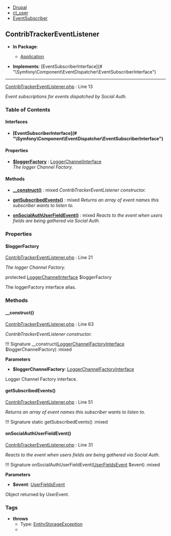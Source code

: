 
- [Drupal](../namespaces/drupal.md)
- [ct_user](../namespaces/drupal-ct-user.md)
- [EventSubscriber](../namespaces/drupal-ct-user-eventsubscriber.md)


## ContribTrackerEventListener


- **In Package**:
    - [Application](../packages/Application.md)
  
- **Implements**:
    [EventSubscriberInterface](# &quot;\Symfony\Component\EventDispatcher\EventSubscriberInterface&quot;)  

---





[ContribTrackerEventListener.php](../files/web-modules-custom-ct-user-src-eventsubscriber-contribtrackereventlistener.md) : Line 13

*Event subscriptions for events dispatched by Social Auth.*









### Table of Contents



#### Interfaces
- **[EventSubscriberInterface](# &quot;\Symfony\Component\EventDispatcher\EventSubscriberInterface&quot;)**






#### Properties
- **[$loggerFactory](../classes/Drupal-ct-user-EventSubscriber-ContribTrackerEventListener.md#loggerfactory)**
         : [LoggerChannelInterface](# "\Drupal\Core\Logger\LoggerChannelInterface")  
*The logger Channel Factory.*


#### Methods
- **[__construct()](../classes/Drupal-ct-user-EventSubscriber-ContribTrackerEventListener.md#__construct)**
           : mixed
*ContribTrackerEventListener constructor.*

- **[getSubscribedEvents()](../classes/Drupal-ct-user-EventSubscriber-ContribTrackerEventListener.md#getsubscribedevents)**
           : mixed
*Returns an array of event names this subscriber wants to listen to.*

- **[onSocialAuthUserFieldEvent()](../classes/Drupal-ct-user-EventSubscriber-ContribTrackerEventListener.md#onsocialauthuserfieldevent)**
           : mixed
*Reacts to the event when users fields are being gathered via Social Auth.*







### Properties

#### $loggerFactory

[ContribTrackerEventListener.php](../files/web-modules-custom-ct-user-src-eventsubscriber-contribtrackereventlistener.md) : Line 21

*The logger Channel Factory.*


protected [LoggerChannelInterface](# "\Drupal\Core\Logger\LoggerChannelInterface") $loggerFactory


The loggerFactory interface alias.








### Methods

#### __construct()

[ContribTrackerEventListener.php](../files/web-modules-custom-ct-user-src-eventsubscriber-contribtrackereventlistener.md) : Line 63

*ContribTrackerEventListener constructor.*

!!! Signature
    __construct([LoggerChannelFactoryInterface](# "\Drupal\Core\Logger\LoggerChannelFactoryInterface") $loggerChannelFactory) :mixed




**Parameters**

- **$loggerChannelFactory**: [LoggerChannelFactoryInterface](# "\Drupal\Core\Logger\LoggerChannelFactoryInterface")
    
Logger Channel Factory interface.








#### getSubscribedEvents()

[ContribTrackerEventListener.php](../files/web-modules-custom-ct-user-src-eventsubscriber-contribtrackereventlistener.md) : Line 51

*Returns an array of event names this subscriber wants to listen to.*

!!! Signature
    static getSubscribedEvents() :mixed











#### onSocialAuthUserFieldEvent()

[ContribTrackerEventListener.php](../files/web-modules-custom-ct-user-src-eventsubscriber-contribtrackereventlistener.md) : Line 31

*Reacts to the event when users fields are being gathered via Social Auth.*

!!! Signature
    onSocialAuthUserFieldEvent([UserFieldsEvent](# "\Drupal\social_auth\Event\UserFieldsEvent") $event) :mixed




**Parameters**

- **$event**: [UserFieldsEvent](# "\Drupal\social_auth\Event\UserFieldsEvent")
    
Object returned by UserEvent.



### Tags

- **throws**
  - Type: [EntityStorageException](# "\Drupal\Core\Entity\EntityStorageException")
  - 






